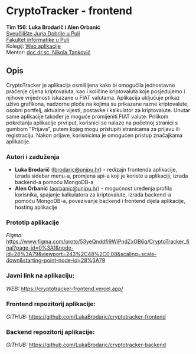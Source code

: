 # CryptoTracker - frontend

**Tim 156: Luka Brodarič i Alen Orbanić <br />**
[Sveučilište Jurja Dobrile u Puli](https://www.unipu.hr/)<br />
[Fakultet informatike u Puli](https://fipu.unipu.hr/) <br />
Kolegij: [Web aplikacije](https://www.notion.so/fiputreca/Web-aplikacije-7ba8350d498546a78812399024edac44) <br />
Mentor: [doc.dr.sc. Nikola Tanković](https://www.notion.so/Kontakt-stranica-875574d1b92248b1a8e90dae52cd29a9)<br />

## Opis

CryptoTracker je aplikacija osmišljena kako bi omogućila jednostavno praćenje cijena kriptovaluta, kao i količine kriptovaluta koje posjedujemo i njihove vrijednosti iskazane u FIAT valutama. Aplikacija uključuje prikaz uživo grafikona, nadzorne ploče na kojima su prikazane razne kriptovalute, osobni portfelj, aktualne vijesti, postavke i kalkulator za kriptovalute. Unutar same aplikacije također je moguće promijeniti FIAT valute. Prilikom pokretanja aplikacije prvi put, korisnici se nalaze na početnoj stranici s gumbom "Prijava", putem kojeg mogu pristupiti stranicama za prijavu ili registraciju. Nakon prijave, korisnicima je omogućen pristup značajkama aplikacije.

### Autori i zaduženja

- **Luka Brodarič** (lbrodaric@unipu.hr) - redizajn frontenda aplikacije, izrada sidebar menu-a, promjena api-a koji je koriste u aplikaciji, izrada backend-a pomoću MongoDB-a
- **Alen Orbanić** (aorbanic@unipu.hr) - mogućnost uređenja profila korisnika, spajanje kalkulatora za kriptovalute, izrada backend-a pomoću MongoDB-a, povezivanje backend i frontend dijela aplikacije, hosting aplikacije

### Prototip aplikacije

_Figma:_ https://www.figma.com/proto/53yeQnddfi9WiPndZxOB6q/CryptoTracker_final?page-id=0%3A1&node-id=28%3A79&viewport=243%2C48%2C0.08&scaling=scale-down&starting-point-node-id=28%3A79

### Javni link na aplikaciju:

_WEB:_ https://cryptotracker-frontend.vercel.app/

### Frontend repozitorij aplikacije:

_GITHUB:_ https://github.com/LukaBrodaric/cryptotracker-frontend

### Backend repozitorij aplikacije:

_GITHUB:_ https://github.com/LukaBrodaric/cryptotracker-backend